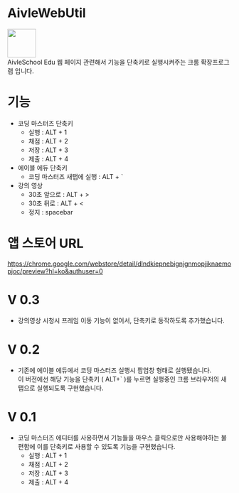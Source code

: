 # AivleWebUtil
<a href='https://chrome.google.com/webstore/detail/dlndkiepnebignjgnmopjiknaemopjoc/preview?hl=ko&authuser=0'>
<span><img width=64 src="https://user-images.githubusercontent.com/45938634/183304174-0fcbda62-f001-4871-b6dc-d34bb4ddc7b1.PNG"/></span>
</a>
<br/>
AivleSchool Edu 웹 페이지 관련해서 기능을 단축키로 실행시켜주는 크롬 확장프로그램 입니다.

# 기능
+ 코딩 마스터즈 단축키
  + 실행 : ALT + 1
  + 채점 : ALT + 2
  + 저장 : ALT + 3
  + 제출 : ALT + 4
+ 에이블 에듀 단축키
  + 코딩 마스터즈 새탭에 실행 : ALT + `
+ 강의 영상
  + 30초 앞으로 : ALT + >
  + 30초 뒤로 : ALT + <
  + 정지 : spacebar

# 앱 스토어 URL
<a href='https://chrome.google.com/webstore/detail/dlndkiepnebignjgnmopjiknaemopjoc/preview?hl=ko&authuser=0'>
https://chrome.google.com/webstore/detail/dlndkiepnebignjgnmopjiknaemopjoc/preview?hl=ko&authuser=0
</a>

# V 0.3
-  강의영상 시청시 프레임 이동 기능이 없어서, 단축키로 동작하도록 추가했습니다.</br>


# V 0.2
- 기존에 에이블 에듀에서 코딩 마스터즈 실행시 팝업창 형태로 실행됐습니다.</br>
이 버전에선 해당 기능을 단축키 ( ALT+` )를 누르면 실행중인 크롬 브라우저의 새탭으로 실행되도록 구현했습니다.

# V 0.1
- 코딩 마스터즈 에디터를 사용하면서 기능들을 마우스 클릭으로만 사용해야하는 불편함에 이를 단축키로 사용할 수 있도록 기능을 구현했습니다.
  * 실행 : ALT + 1
  * 채점 : ALT + 2
  * 저장 : ALT + 3
  * 제출 : ALT + 4
